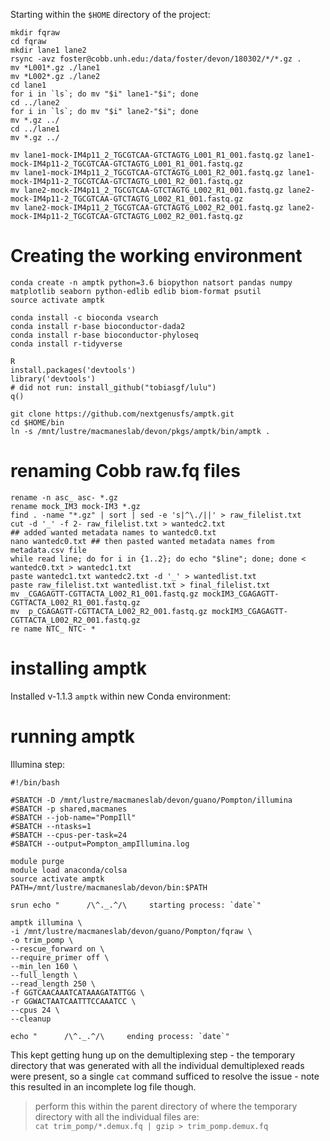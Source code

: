 Starting within the `$HOME` directory of the project:
```
mkdir fqraw
cd fqraw
mkdir lane1 lane2
rsync -avz foster@cobb.unh.edu:/data/foster/devon/180302/*/*.gz .
mv *L001*.gz ./lane1
mv *L002*.gz ./lane2
cd lane1
for i in `ls`; do mv "$i" lane1-"$i"; done
cd ../lane2
for i in `ls`; do mv "$i" lane2-"$i"; done
mv *.gz ../
cd ../lane1
mv *.gz ../

mv lane1-mock-IM4p11_2_TGCGTCAA-GTCTAGTG_L001_R1_001.fastq.gz lane1-mock-IM4p11-2_TGCGTCAA-GTCTAGTG_L001_R1_001.fastq.gz
mv lane1-mock-IM4p11_2_TGCGTCAA-GTCTAGTG_L001_R2_001.fastq.gz lane1-mock-IM4p11-2_TGCGTCAA-GTCTAGTG_L001_R2_001.fastq.gz
mv lane2-mock-IM4p11_2_TGCGTCAA-GTCTAGTG_L002_R1_001.fastq.gz lane2-mock-IM4p11-2_TGCGTCAA-GTCTAGTG_L002_R1_001.fastq.gz
mv lane2-mock-IM4p11_2_TGCGTCAA-GTCTAGTG_L002_R2_001.fastq.gz lane2-mock-IM4p11-2_TGCGTCAA-GTCTAGTG_L002_R2_001.fastq.gz
```

# Creating the working environment
```
conda create -n amptk python=3.6 biopython natsort pandas numpy matplotlib seaborn python-edlib edlib biom-format psutil
source activate amptk

conda install -c bioconda vsearch
conda install r-base bioconductor-dada2
conda install r-base bioconductor-phyloseq
conda install r-tidyverse

R
install.packages('devtools')
library('devtools')
# did not run: install_github("tobiasgf/lulu")
q()

git clone https://github.com/nextgenusfs/amptk.git
cd $HOME/bin
ln -s /mnt/lustre/macmaneslab/devon/pkgs/amptk/bin/amptk .
```

# renaming Cobb raw.fq files
```
rename -n asc_ asc- *.gz
rename mock_IM3 mock-IM3 *.gz
find . -name "*.gz" | sort | sed -e 's|^\./||' > raw_filelist.txt
cut -d '_' -f 2- raw_filelist.txt > wantedc2.txt
## added wanted metadata names to wantedc0.txt
nano wantedc0.txt ## then pasted wanted metadata names from metadata.csv file
while read line; do for i in {1..2}; do echo "$line"; done; done < wantedc0.txt > wantedc1.txt
paste wantedc1.txt wantedc2.txt -d '_' > wantedlist.txt
paste raw_filelist.txt wantedlist.txt > final_filelist.txt
mv _CGAGAGTT-CGTTACTA_L002_R1_001.fastq.gz mockIM3_CGAGAGTT-CGTTACTA_L002_R1_001.fastq.gz
mv  p_CGAGAGTT-CGTTACTA_L002_R2_001.fastq.gz mockIM3_CGAGAGTT-CGTTACTA_L002_R2_001.fastq.gz
re name NTC_ NTC- *
```

# installing amptk
Installed v-1.1.3 `amptk` within new Conda environment:  

# running amptk
Illumina step:
```
#!/bin/bash

#SBATCH -D /mnt/lustre/macmaneslab/devon/guano/Pompton/illumina
#SBATCH -p shared,macmanes
#SBATCH --job-name="PompIll"
#SBATCH --ntasks=1
#SBATCH --cpus-per-task=24
#SBATCH --output=Pompton_ampIllumina.log

module purge
module load anaconda/colsa
source activate amptk
PATH=/mnt/lustre/macmaneslab/devon/bin:$PATH

srun echo "      /\^._.^/\     starting process: `date`"

amptk illumina \
-i /mnt/lustre/macmaneslab/devon/guano/Pompton/fqraw \
-o trim_pomp \
--rescue_forward on \
--require_primer off \
--min_len 160 \
--full_length \
--read_length 250 \
-f GGTCAACAAATCATAAAGATATTGG \
-r GGWACTAATCAATTTCCAAATCC \
--cpus 24 \
--cleanup

echo "      /\^._.^/\     ending process: `date`"
```

This kept getting hung up on the demultiplexing step - the temporary directory that was generated with all the individual demultiplexed reads were present, so a single `cat` command sufficed to resolve the issue - note this resulted in an incomplete log file though.  
> perform this within the parent directory of where the temporary directory with all the individual files are:  
`cat trim_pomp/*.demux.fq | gzip > trim_pomp.demux.fq`
